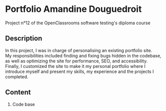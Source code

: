 # Portfolio Amandine Douguedroit
Project n°12 of the OpenClassrooms software testing's diploma course

## Description
In this project, I was in charge of personalising an existing portfolio site.\
My responsibilities included finding and fixing bugs hidden in the codebase, as well as optimizing the site for performance, SEO, and accessibility.\
Finally, I customized the site to make it my personal portfolio where I introduce myself and present my skills, my experience and the projects I completed.

## Content
1. Code base